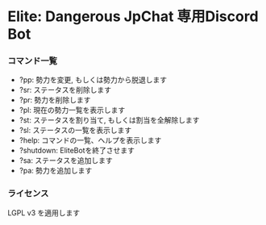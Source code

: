 # Elite: Dangerous JpChat 専用Discord Bot

### コマンド一覧
* ?pp: 勢力を変更, もしくは勢力から脱退します
* ?sr: ステータスを削除します
* ?pr: 勢力を削除します
* ?pl: 現在の勢力一覧を表示します
* ?st: ステータスを割り当て, もしくは割当を全解除します
* ?sl: ステータスの一覧を表示します
* ?help: コマンドの一覧、ヘルプを表示します
* ?shutdown: EliteBotを終了させます
* ?sa: ステータスを追加します
* ?pa: 勢力を追加します

### ライセンス
LGPL v3 を適用します
